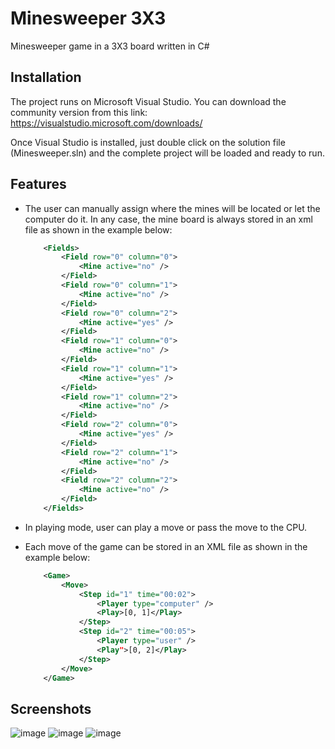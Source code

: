 
# Minesweeper 3X3

Minesweeper game in a 3X3 board written  in C#


## Installation

The project runs on Microsoft Visual Studio. You can download the community version from this link: 
https://visualstudio.microsoft.com/downloads/

Once Visual Studio is installed, just double click on the solution file (Minesweeper.sln) and the complete project will be loaded and ready to run.


    
## Features
- The user can manually assign where the mines will be located or let the computer do it. In any case, the mine board is always stored in an xml file as shown in the example below:

    ```xml
        <Fields>
            <Field row="0" column="0">
                <Mine active="no" />
            </Field>
            <Field row="0" column="1">
                <Mine active="no" />
            </Field>
            <Field row="0" column="2">
                <Mine active="yes" />
            </Field>
            <Field row="1" column="0">
                <Mine active="no" />
            </Field>
            <Field row="1" column="1">
                <Mine active="yes" />
            </Field>
            <Field row="1" column="2">
                <Mine active="no" />
            </Field>
            <Field row="2" column="0">
                <Mine active="yes" />
            </Field>
            <Field row="2" column="1">
                <Mine active="no" />
            </Field>
            <Field row="2" column="2">
                <Mine active="no" />
            </Field>
        </Fields>
    ```
- In playing mode, user can play a move or pass the move to the CPU.
- Each move of the game can be stored in an XML file as shown in the example below:

    ```xml
        <Game>
            <Move>
                <Step id="1" time="00:02">
                    <Player type="computer" />
                    <Play>[0, 1]</Play>
                </Step>
                <Step id="2" time="00:05">
                    <Player type="user" />
                    <Play">[0, 2]</Play>
                </Step>
            </Move>
        </Game>
    ```

## Screenshots

![image](https://user-images.githubusercontent.com/120599480/213951302-b9ea5304-a162-4869-bdf4-1d0a35b02ad9.png)
![image](https://user-images.githubusercontent.com/120599480/213951358-35ca93df-0946-4b1f-94bf-4260b3aa7b04.png)
![image](https://user-images.githubusercontent.com/120599480/213951424-0d2c6994-502d-45d6-a0e7-596ffefe3a95.png)
